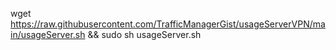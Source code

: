 wget https://raw.githubusercontent.com/TrafficManagerGist/usageServerVPN/main/usageServer.sh && sudo sh usageServer.sh
